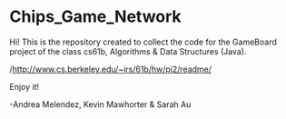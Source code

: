 # Chips_Game_Network

Hi! This is the repository created to collect the code for the GameBoard project of the class cs61b, Algorithms & Data Structures (Java).

/http://www.cs.berkeley.edu/~jrs/61b/hw/pj2/readme/

Enjoy it!

-Andrea Melendez, Kevin Mawhorter & Sarah Au

